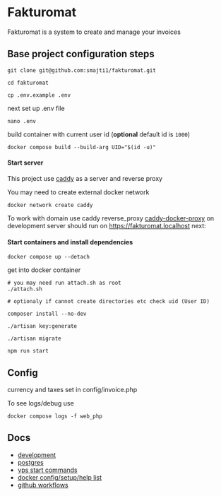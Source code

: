 # Fakturomat

Fakturomat is a system to create and manage your invoices

## Base project configuration steps

    git clone git@github.com:smajti1/fakturomat.git
    
    cd fakturomat
    
    cp .env.example .env

next set up .env file

    nano .env

build container with current user id (**optional** default id is `1000`)

    docker compose build --build-arg UID="$(id -u)"

#### Start server

This project use [caddy](https://caddyserver.com/docs) as a server and reverse proxy

You may need to create external docker network

    docker network create caddy

To work with domain use caddy reverse_proxy [caddy-docker-proxy](https://github.com/lucaslorentz/caddy-docker-proxy)
on development server should run on https://fakturomat.localhost next:

#### Start containers and install dependencies

    docker compose up --detach

get into docker container

    # you may need run attach.sh as root 
    ./attach.sh
    
    # optionaly if cannot create directories etc check uid (User ID)

    composer install --no-dev
    
    ./artisan key:generate

    ./artisan migrate

    npm run start

## Config

currency and taxes set in config/invoice.php

To see logs/debug use

    docker compose logs -f web_php

## Docs
- [development](docs/development.md)
- [postgres](docs/postgres.md)
- [vps start commands](docs/vps-start-commands.md)
- [docker config/setup/help list](docs/docker.md)
- [github workflows](docs/github-workflows.md)
